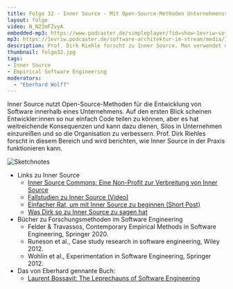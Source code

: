 ```yaml
---
title: Folge 32 - Inner Source - Mit Open-Source-Methoden Unternehmenssilos einreißen mit Prof. Dirk Riehle
layout: folge
video: N_NZ3mFZvyA
embedded-mp3: https://www.podcaster.de/simpleplayer/?id=show~1evriw~software-architektur-im-stream~pod-5fd3b462efd5f220168768&v=1607710260
mp3: https://1evriw.podcaster.de/software-architektur-im-stream/media/InnerSource.mp3
description: Prof. Dirk Riehle forscht zu Inner Source. Man verwendet dann Open-Source-Methoden um Code in einem Unternehmen zu teilen.
thumbnail: folge32.jpg
tags:
- Inner Source
- Empirical Software Engineering
moderators:
  - "Eberhard Wolff"
---
```


Inner Source nutzt Open-Source-Methoden für die Entwicklung von
Software innerhalb eines Unternehmens. Auf den ersten Blick scheinen
Entwickler:innen so nur einfach Code teilen zu können, aber es hat
weitreichende Konsequenzen und kann dazu dienen, Silos in Unternehmen
einzureißen und so die Organisation zu verbessern. Prof. Dirk Riehles
forscht in diesem Bereich und wird berichten, wie Inner Source in der
Praxis funktionieren kann.

![Sketchnotes](/sketchnotes/folge32.jpg)

* Links zu Inner Source
  * [Inner Source Commons: Eine Non-Profit zur Verbreitung von Inner Source](https://innersourcecommons.org)
  * [Fallstudien zu Inner Source (Video)](https://dirkriehle.com/2018/07/05/ten-years-of-inner-source-case-studies-video/)
  * [Einfacher Rat, um mit Inner Source zu beginnen (Short Post)](https://dirkriehle.com/2019/03/07/getting-started-with-inner-source/)
  * [Was Dirk so zu Inner Source zu sagen hat](https://dirkriehle.com/page/2/?s=inner+source)
* Bücher zu Forschungsmethoden im Software Engineering
  *	Felder & Travassos, Contemporary Empirical Methods in Software Engineering, Springer 2020.
  * Runeson et al., Case study research in software	engineering, Wiley 2012.
  * Wohlin et al., Experimentation in Software Engineering, Springer 2012. 
* Das von Eberhard gennante Buch:
  * [Laurent Bossavit: The Leprechauns of Software Engineering](https://leanpub.com/leprechauns)
